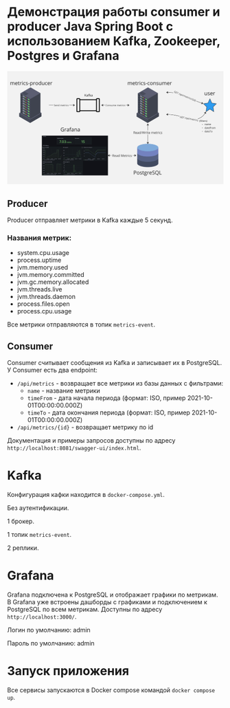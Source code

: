 # Демонстрация работы consumer и producer Java Spring Boot с использованием Kafka, Zookeeper, Postgres и Grafana

![img.png](img.png)

## Producer

Producer отправляет метрики в Kafka каждые 5 секунд.

### Названия метрик:
- system.cpu.usage
- process.uptime
- jvm.memory.used
- jvm.memory.committed
- jvm.gc.memory.allocated
- jvm.threads.live
- jvm.threads.daemon
- process.files.open
- process.cpu.usage

Все метрики отправляются в топик `metrics-event`.

## Consumer

Consumer считывает сообщения из Kafka и записывает их в PostgreSQL. У Consumer есть два endpoint:

- `/api/metrics` - возвращает все метрики из базы данных с фильтрами:
    - `name` - название метрики
    - `timeFrom` - дата начала периода (формат: ISO, пример 2021-10-01T00:00:00.000Z)
    - `timeTo` - дата окончания периода (формат: ISO, пример 2021-10-01T00:00:00.000Z)
- `/api/metrics/{id}` - возвращает метрику по id

Документация и примеры запросов доступны по адресу `http://localhost:8081/swagger-ui/index.html`.

# Kafka
Конфигурация кафки находится в `docker-compose.yml`.

Без аутентификации.

1 брокер.

1 топик `metrics-event`.

2 реплики.

# Grafana

Grafana подключена к PostgreSQL и отображает графики по метрикам. В Grafana уже встроены дашборды с графиками и подключением к PostgreSQL по всем метрикам. Доступны по адресу `http://localhost:3000/`.

Логин по умолчанию: admin

Пароль по умолчанию: admin

# Запуск приложения

Все сервисы запускаются в Docker compose командой `docker compose up`.
